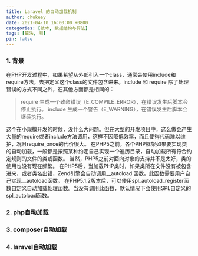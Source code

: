 ```yaml
---
title: Laravel 的自动加载机制
author: chukeey
date: 2021-04-10 16:00:00 +0800
categories: [技术, 数据结构与算法]
tags: [算法, 图]
pin: false
---
```


### 1. 背景
在PHP开发过程中，如果希望从外部引入一个class，通常会使用include和require方法，去把定义这个class的文件包含进来。include 和 require 除了处理错误的方式不同之外，在其他方面都是相同的：
> require 生成一个致命错误（E_COMPILE_ERROR），在错误发生后脚本会停止执行。
> include 生成一个警告（E_WARNING），在错误发生后脚本会继续执行。

这个在小规模开发的时候，没什么大问题。但在大型的开发项目中，这么做会产生大量的require或者include方法调用，这样不因降低效率，而且使得代码难以维护，况且require_once的代价很大。
在PHP5之前，各个PHP框架如果要实现类的自动加载，一般都是按照某种约定自己实现一个遍历目录，自动加载所有符合约定规则的文件的类或函数。 当然，PHP5之前对面向对象的支持并不是太好，类的使用也没有现在频繁。 在PHP5后，当加载PHP类时，如果类所在文件没有被包含进来，或者类名出错，Zend引擎会自动调用__autoload 函数。此函数需要用户自己实现__autoload函数。 在PHP5.1.2版本后，可以使用spl_autoload_register函数自定义自动加载处理函数。当没有调用此函数，默认情况下会使用SPL自定义的spl_autoload函数。

### 2. php自动加载
### 3. composer自动加载
### 4. laravel自动加载
